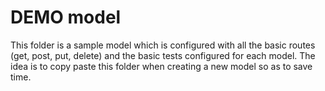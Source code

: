 # DEMO model

This folder is a sample model which is configured with all the basic routes (get, post, put, delete)
and the basic tests configured for each model. The idea is to copy paste this folder when creating a new
model so as to save time.
